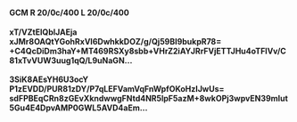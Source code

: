 #### GCM R 20/0c/400 L 20/0c/400
**xT/VZtElQblJAEja**<br/>**xJMr8OAQtYGohRxVI6DwhkkDOZ/g/Qj59BI9bukpR78=**<br/>**+C4QcDiDm3haY+MT469RSXy8sbb+VHrZ2iAYJRrFVjETTJHu4oTFlVv/C81xTvVUW3uug1qQ/L9uNaGN...**<br/><br/>
**3SiK8AEsYH6U3ocY**<br/>**P1zEVDD/PUR81zDY/P7qLEFVamVqFnWpfOKoHzIJwUs=**<br/>**sdFPBEqCRn8zGEvXkndwwgFNtd4NR5lpF5azM+8wkOPj3wpvEN39mIut5Gu4E4DpvAMP0GWL5AVD4aEm...**
